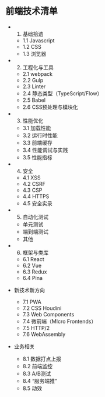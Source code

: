 # `前端技术清单`

* 1. 基础拾遗

    * 1.1 Javascript
    * 1.2 CSS
    * 1.3 浏览器

* 2. 工程化与工具

  * 2.1 webpack
  * 2.2 Gulp
  * 2.3 Linter
  * 2.4 静态类型（TypeScript/Flow）
  * 2.5 Babel
  * 2.6 CSS预处理与模块化

* 3. 性能优化

  * 3.1 加载性能
  * 3.2 运行时性能
  * 3.3 前端缓存
  * 3.4 性能调试与实践
  * 3.5 性能指标

* 4. 安全

  * 4.1 XSS
  * 4.2 CSRF
  * 4.3 CSP
  * 4.4 HTTPS
  * 4.5 安全实录

* 5. 自动化测试

  * 单元测试
  * 端到端测试
  * 其他

* 6. 框架与类库

  * 6.1 React
  * 6.2 Vue
  * 6.3 Redux
  * 6.4 Pina

* 新技术新方向

  * 7.1 PWA
  * 7.2 CSS Houdini
  * 7.3 Web Components
  * 7.4 微前端（MIcro Frontends）
  * 7.5 HTTP/2
  * 7.6 WebAssembly

* 业务相关

  * 8.1 数据打点上报
  * 8.2 前端监控
  * 8.3 A/B测试
  * 8.4 “服务端推”
  * 8.5 动效